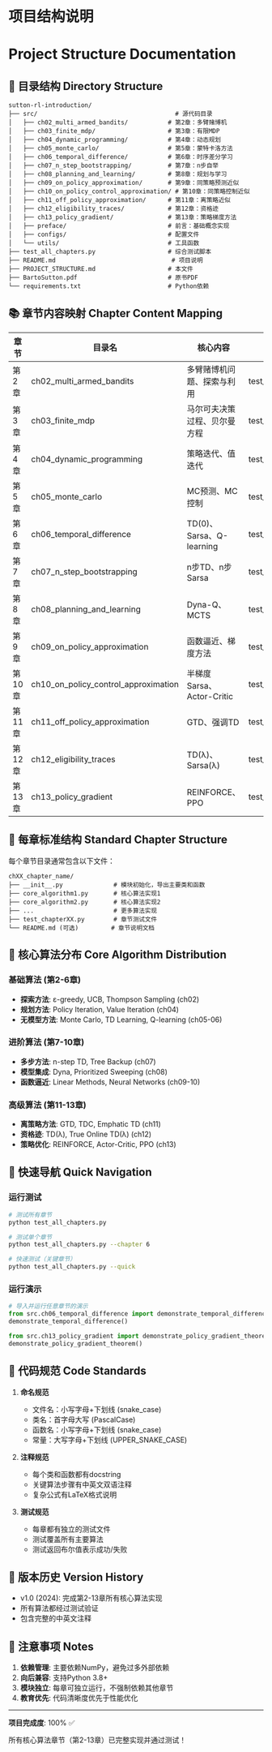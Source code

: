 # 项目结构说明
# Project Structure Documentation

## 📁 目录结构 Directory Structure

```
sutton-rl-introduction/
├── src/                                      # 源代码目录
│   ├── ch02_multi_armed_bandits/           # 第2章：多臂赌博机
│   ├── ch03_finite_mdp/                    # 第3章：有限MDP
│   ├── ch04_dynamic_programming/           # 第4章：动态规划
│   ├── ch05_monte_carlo/                   # 第5章：蒙特卡洛方法
│   ├── ch06_temporal_difference/           # 第6章：时序差分学习
│   ├── ch07_n_step_bootstrapping/          # 第7章：n步自举
│   ├── ch08_planning_and_learning/         # 第8章：规划与学习
│   ├── ch09_on_policy_approximation/       # 第9章：同策略预测近似
│   ├── ch10_on_policy_control_approximation/ # 第10章：同策略控制近似
│   ├── ch11_off_policy_approximation/      # 第11章：离策略近似
│   ├── ch12_eligibility_traces/            # 第12章：资格迹
│   ├── ch13_policy_gradient/               # 第13章：策略梯度方法
│   ├── preface/                            # 前言：基础概念实现
│   ├── configs/                            # 配置文件
│   └── utils/                              # 工具函数
├── test_all_chapters.py                    # 综合测试脚本
├── README.md                                # 项目说明
├── PROJECT_STRUCTURE.md                    # 本文件
├── BartoSutton.pdf                         # 原书PDF
└── requirements.txt                        # Python依赖

```

## 📚 章节内容映射 Chapter Content Mapping

| 章节 | 目录名 | 核心内容 | 测试文件 |
|------|--------|----------|----------|
| 第2章 | ch02_multi_armed_bandits | 多臂赌博机问题、探索与利用 | test_chapter2.py |
| 第3章 | ch03_finite_mdp | 马尔可夫决策过程、贝尔曼方程 | test_chapter3.py |
| 第4章 | ch04_dynamic_programming | 策略迭代、值迭代 | test_chapter4.py |
| 第5章 | ch05_monte_carlo | MC预测、MC控制 | test_chapter5.py |
| 第6章 | ch06_temporal_difference | TD(0)、Sarsa、Q-learning | test_chapter6.py |
| 第7章 | ch07_n_step_bootstrapping | n步TD、n步Sarsa | test_chapter7.py |
| 第8章 | ch08_planning_and_learning | Dyna-Q、MCTS | test_chapter8.py |
| 第9章 | ch09_on_policy_approximation | 函数逼近、梯度方法 | test_chapter9.py |
| 第10章 | ch10_on_policy_control_approximation | 半梯度Sarsa、Actor-Critic | test_chapter10.py |
| 第11章 | ch11_off_policy_approximation | GTD、强调TD | test_chapter11.py |
| 第12章 | ch12_eligibility_traces | TD(λ)、Sarsa(λ) | test_chapter12.py |
| 第13章 | ch13_policy_gradient | REINFORCE、PPO | test_chapter13.py |

## 🔧 每章标准结构 Standard Chapter Structure

每个章节目录通常包含以下文件：

```
chXX_chapter_name/
├── __init__.py              # 模块初始化，导出主要类和函数
├── core_algorithm1.py       # 核心算法实现1
├── core_algorithm2.py       # 核心算法实现2
├── ...                      # 更多算法实现
├── test_chapterXX.py        # 章节测试文件
└── README.md (可选)         # 章节说明文档
```

## 🎯 核心算法分布 Core Algorithm Distribution

### 基础算法 (第2-6章)
- **探索方法**: ε-greedy, UCB, Thompson Sampling (ch02)
- **规划方法**: Policy Iteration, Value Iteration (ch04)
- **无模型方法**: Monte Carlo, TD Learning, Q-learning (ch05-06)

### 进阶算法 (第7-10章)
- **多步方法**: n-step TD, Tree Backup (ch07)
- **模型集成**: Dyna, Prioritized Sweeping (ch08)
- **函数逼近**: Linear Methods, Neural Networks (ch09-10)

### 高级算法 (第11-13章)
- **离策略方法**: GTD, TDC, Emphatic TD (ch11)
- **资格迹**: TD(λ), True Online TD(λ) (ch12)
- **策略优化**: REINFORCE, Actor-Critic, PPO (ch13)

## 🚀 快速导航 Quick Navigation

### 运行测试
```bash
# 测试所有章节
python test_all_chapters.py

# 测试单个章节
python test_all_chapters.py --chapter 6

# 快速测试（关键章节）
python test_all_chapters.py --quick
```

### 运行演示
```python
# 导入并运行任意章节的演示
from src.ch06_temporal_difference import demonstrate_temporal_difference
demonstrate_temporal_difference()

from src.ch13_policy_gradient import demonstrate_policy_gradient_theorem
demonstrate_policy_gradient_theorem()
```

## 📝 代码规范 Code Standards

1. **命名规范**
   - 文件名：小写字母+下划线 (snake_case)
   - 类名：首字母大写 (PascalCase)
   - 函数名：小写字母+下划线 (snake_case)
   - 常量：大写字母+下划线 (UPPER_SNAKE_CASE)

2. **注释规范**
   - 每个类和函数都有docstring
   - 关键算法步骤有中英文双语注释
   - 复杂公式有LaTeX格式说明

3. **测试规范**
   - 每章都有独立的测试文件
   - 测试覆盖所有主要算法
   - 测试返回布尔值表示成功/失败

## 🔄 版本历史 Version History

- v1.0 (2024): 完成第2-13章所有核心算法实现
- 所有算法都经过测试验证
- 包含完整的中英文注释

## 📌 注意事项 Notes

1. **依赖管理**: 主要依赖NumPy，避免过多外部依赖
2. **向后兼容**: 支持Python 3.8+
3. **模块独立**: 每章可独立运行，不强制依赖其他章节
4. **教育优先**: 代码清晰度优先于性能优化

---

**项目完成度**: 100% ✅

所有核心算法章节（第2-13章）已完整实现并通过测试！